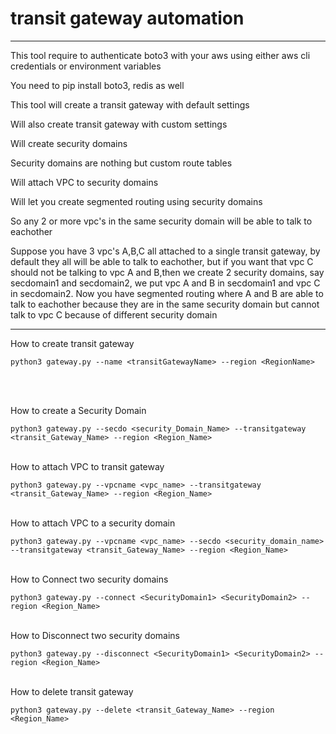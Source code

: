 # transit gateway automation
----------------------------

<p>This tool require to authenticate boto3 with your aws using either aws cli credentials or environment variables</p>
<p>You need to pip install boto3, redis as well</p>
<p>This tool will create a transit gateway with default settings</p>
<p>Will also create transit gateway with custom settings</p>
<p>Will create security domains</p>
<p>Security domains are nothing but custom route tables</p>
<p>Will attach VPC to security domains</p>
<p>Will let you create segmented routing using security domains</p>
<p>So any 2 or more vpc's in the same security domain will be able to talk to eachother</p>
<p>Suppose you have 3 vpc's A,B,C all attached to a single transit gateway, by default they all will be able to talk to eachother, but if you want that vpc C should not be talking to vpc A and B,then we create 2 security domains, say secdomain1 and secdomain2, we put vpc A and B in secdomain1 and vpc C in secdomain2. Now you have segmented routing where A and B are able to talk to eachother because they are in the same security domain but cannot talk to vpc C because of different security domain</p>

---------------------------------------------------------------------


<p>How to create transit gateway</p>

```python3 gateway.py --name <transitGatewayName> --region <RegionName>```

<br></br>
<p>How to create a Security Domain</p>

```python3 gateway.py --secdo <security_Domain_Name> --transitgateway <transit_Gateway_Name> --region <Region_Name>```
<br></br>

<p>How to attach VPC to transit gateway</p>

```python3 gateway.py --vpcname <vpc_name> --transitgateway <transit_Gateway_Name> --region <Region_Name>```
<br></br>
<p>How to attach VPC to a security domain</p>

```python3 gateway.py --vpcname <vpc_name> --secdo <security_domain_name> --transitgateway <transit_Gateway_Name> --region <Region_Name>```
<br></br>

<p>How to Connect two security domains</p>

```python3 gateway.py --connect <SecurityDomain1> <SecurityDomain2> --region <Region_Name>```
<br></br>

<p>How to Disconnect two security domains</p>

```python3 gateway.py --disconnect <SecurityDomain1> <SecurityDomain2> --region <Region_Name>```
<br></br>

<p>How to delete transit gateway</p>

```python3 gateway.py --delete <transit_Gateway_Name> --region <Region_Name>```

